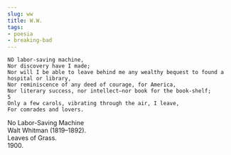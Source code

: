 ```yaml
---
slug: ww  
title: W.W. 
tags:  
- poesia  
- breaking-bad  
---
```


```
NO labor-saving machine,	 
Nor discovery have I made;	 
Nor will I be able to leave behind me any wealthy bequest to found a hospital or library,	 
Nor reminiscence of any deed of courage, for America,	 
Nor literary success, nor intellect—nor book for the book-shelf;	         5
Only a few carols, vibrating through the air, I leave,	 
For comrades and lovers.
```

No Labor-Saving Machine   
Walt Whitman (1819–1892).  
Leaves of Grass.  
1900.  
